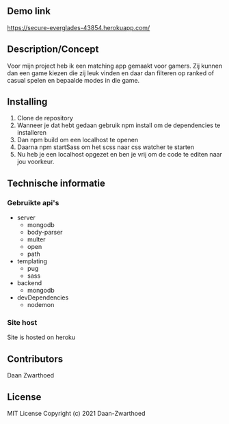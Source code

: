 ## Demo link
https://secure-everglades-43854.herokuapp.com/


## Description/Concept
Voor mijn project heb ik een matching app gemaakt voor gamers. Zij kunnen dan een game kiezen die zij leuk vinden en daar dan filteren op ranked of casual spelen en bepaalde modes in die game.

## Installing
1. Clone de repository
2. Wanneer je dat hebt gedaan gebruik npm install om de dependencies te installeren
3. Dan npm build om een localhost te openen
4. Daarna npm startSass om het scss naar css watcher te starten
5. Nu heb je een localhost opgezet en ben je vrij om de code te editen naar jou voorkeur.

## Technische informatie
### Gebruikte api's
* server
  * mongodb    
  * body-parser 
  * multer
  * open
  * path
* templating
  * pug
  * sass
* backend
  * mongodb  
* devDependencies
  * nodemon

### Site host
Site is hosted on heroku

## Contributors
Daan Zwarthoed

## License
MIT License
Copyright (c) 2021 Daan-Zwarthoed

